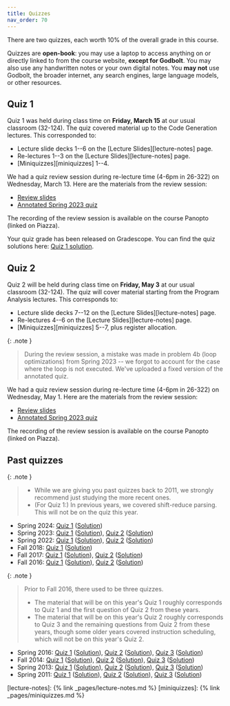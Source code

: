 ```yaml
---
title: Quizzes
nav_order: 70
---
```


There are two quizzes, each worth 10% of the overall grade in this course.

Quizzes are __open-book__: you may use a laptop to access anything on or directly linked to from the course website, __except for Godbolt__. You may also use any handwritten notes or your own digital notes. You __may not__ use Godbolt, the broader internet, any search engines, large language models, or other resources.

## Quiz 1

Quiz 1 was held during class time on __Friday, March 15__ at our usual classroom (32-124).
The quiz covered material up to the Code Generation lectures. This corresponded to:
- Lecture slide decks 1--6 on the [Lecture Slides][lecture-notes] page.
- Re-lectures 1--3 on the [Lecture Slides][lecture-notes] page.
- [Miniquizzes][miniquizzes] 1--4.

We had a quiz review session during re-lecture time (4-6pm in 26-322) on Wednesday, March 13.
Here are the materials from the review session:
- [Review slides](/assets/documents/quiz-reviews/q1-review.pdf)
- [Annotated Spring 2023 quiz](/assets/documents/quiz-reviews/q1-review-2023sp-exam1.pdf)

The recording of the review session is available on the course Panopto (linked on Piazza).

Your quiz grade has been released on Gradescope. You can find the quiz solutions here: [Quiz 1 solution](/assets/documents/quizzes/2024sp-exam1-key.pdf).

## Quiz 2

Quiz 2 will be held during class time on __Friday, May 3__ at our usual classroom (32-124).
The quiz will cover material starting from the Program Analysis lectures. This corresponds to:
- Lecture slide decks 7--12 on the [Lecture Slides][lecture-notes] page.
- Re-lectures 4--6 on the [Lecture Slides][lecture-notes] page.
- [Miniquizzes][miniquizzes] 5--7, plus register allocation.

{: .note }
> During the review session, a mistake was made in problem 4b (loop optimizations) from Spring 2023 -- we forgot to account for the case where the loop is not executed. We've uploaded a fixed version of the annotated quiz.

We had a quiz review session during re-lecture time (4-6pm in 26-322) on Wednesday, May 1.
Here are the materials from the review session:
- [Review slides](/assets/documents/quiz-reviews/q2-review.pdf)
- [Annotated Spring 2023 quiz](/assets/documents/quiz-reviews/q2-review-2023sp-exam2-fixed.pdf)

The recording of the review session is available on the course Panopto (linked on Piazza).




## Past quizzes

{: .note }
> - While we are giving you past quizzes back to 2011, we strongly recommend just studying the more recent ones.
> - (For Quiz 1:) In previous years, we covered shift-reduce parsing. This will not be on the quiz this year.

- Spring 2024: [Quiz 1](/assets/documents/quizzes/2024sp-exam1.pdf) ([Solution](/assets/documents/quizzes/2024sp-exam1-key.pdf))
- Spring 2023: [Quiz 1](/assets/documents/quizzes/2023sp-exam1.pdf) ([Solution](/assets/documents/quizzes/2023sp-exam1-key.pdf)), [Quiz 2](/assets/documents/quizzes/2023sp-exam2.pdf) ([Solution](/assets/documents/quizzes/2023sp-exam2-key.pdf))
- Spring 2022: [Quiz 1](/assets/documents/quizzes/2022sp-exam1.pdf) ([Solution](/assets/documents/quizzes/2022sp-exam1-key.pdf)), [Quiz 2](/assets/documents/quizzes/2022sp-exam2.pdf) ([Solution](/assets/documents/quizzes/2022sp-exam2-key.pdf))
- Fall 2018: [Quiz 1](/assets/documents/quizzes/2018fa-exam1.pdf) ([Solution](/assets/documents/quizzes/2018fa-exam1-key.pdf))
- Fall 2017: [Quiz 1](/assets/documents/quizzes/2017fa-exam1.pdf) ([Solution](/assets/documents/quizzes/2017fa-exam1-key.pdf)), [Quiz 2](/assets/documents/quizzes/2017fa-exam2.pdf) ([Solution](/assets/documents/quizzes/2017fa-exam2-key.pdf))
- Fall 2016: [Quiz 1](/assets/documents/quizzes/2016fa-exam1.pdf) ([Solution](/assets/documents/quizzes/2016fa-exam1-key.pdf)), [Quiz 2](/assets/documents/quizzes/2016fa-exam2.pdf) ([Solution](/assets/documents/quizzes/2016fa-exam2-key.pdf))

{: .note }
> Prior to Fall 2016, there used to be three quizzes.
> - The material that will be on this year's Quiz 1 roughly corresponds to Quiz 1 and the first question of Quiz 2 from these years.
> - The material that will be on this year's Quiz 2 roughly corresponds to Quiz 3 and the remaining questions from Quiz 2 from these years, though some older years covered instruction scheduling, which will not be on this year's Quiz 2.

- Spring 2016: [Quiz 1](/assets/documents/quizzes/2016sp-exam1.pdf) ([Solution](/assets/documents/quizzes/2016sp-exam1-key.pdf)), [Quiz 2](/assets/documents/quizzes/2016sp-exam2.pdf) ([Solution](/assets/documents/quizzes/2016sp-exam2-key.pdf)), [Quiz 3](/assets/documents/quizzes/2016sp-exam3.pdf) ([Solution](/assets/documents/quizzes/2016sp-exam3-key.pdf))
- Fall 2014: [Quiz 1](/assets/documents/quizzes/2014-exam1.pdf) ([Solution](/assets/documents/quizzes/2014-exam1-key.pdf)), [Quiz 2](/assets/documents/quizzes/2014-exam2.pdf) ([Solution](/assets/documents/quizzes/2014-exam2-key.pdf)), [Quiz 3](/assets/documents/quizzes/2014-exam3.pdf) ([Solution](/assets/documents/quizzes/2014-exam3-key.pdf))
- Spring 2013: [Quiz 1](/assets/documents/quizzes/2013-exam1.pdf) ([Solution](/assets/documents/quizzes/2013-exam1-key.pdf)), [Quiz 2](/assets/documents/quizzes/2013-exam2.pdf) ([Solution](/assets/documents/quizzes/2013-exam2-key.pdf)), [Quiz 3](/assets/documents/quizzes/2013-exam3.pdf) ([Solution](/assets/documents/quizzes/2013-exam3-key.pdf))
- Spring 2011: [Quiz 1](/assets/documents/quizzes/2011-exam1.pdf) ([Solution](/assets/documents/quizzes/2011-exam1-key.pdf)), [Quiz 2](/assets/documents/quizzes/2011-exam2.pdf) ([Solution](/assets/documents/quizzes/2011-exam2-key.pdf)), [Quiz 3](/assets/documents/quizzes/2011-exam3.pdf) ([Solution](/assets/documents/quizzes/2011-exam3-key.pdf))



[lecture-notes]: {% link _pages/lecture-notes.md %}
[miniquizzes]: {% link _pages/miniquizzes.md %}
